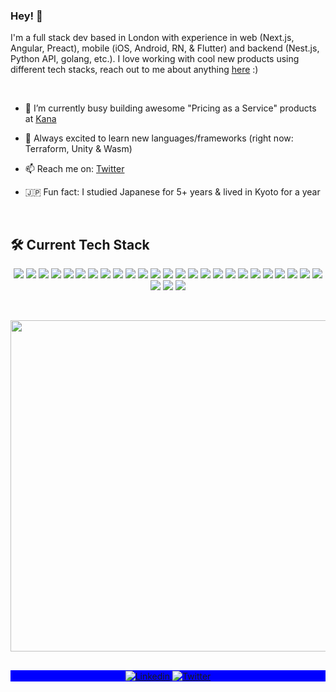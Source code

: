 ### Hey! 👋

I'm a full stack dev based in London with experience in web (Next.js, Angular, Preact), mobile (iOS, Android, RN, & Flutter) and backend (Nest.js, Python API, golang, etc.). I love working with cool new products using different tech stacks, reach out to me about anything [here](https://github.com/ceriksson/ceriksson/issues) :)

<br>

- 🔭 I’m currently busy building awesome "Pricing as a Service" products at [Kana](https://www.usekana.com/)

- 🌱 Always excited to learn new languages/frameworks (right now: Terraform, Unity & Wasm)

- 📫 Reach me on: [Twitter](https://twitter.com/CarlFredrikAll)

- 🇯🇵 Fun fact: I studied Japanese for 5+ years & lived in Kyoto for a year

<br>

## 🛠 Current Tech Stack

<p align="center">
  <img src="https://img.shields.io/badge/-JavaScript-05122A?style=flat&logo=javascript">
  <img src="https://img.shields.io/badge/-TypeScript-05122A?style=flat&logo=typeScript">
  <img src="https://img.shields.io/badge/-Sass-05122A?style=flat&logo=sass">
  <img src="https://img.shields.io/badge/-tailwindcss-05122A?style=flat&logo=tailwindcss">
  <img src="https://img.shields.io/badge/-Nodejs-05122A?style=flat&logo=node.js">
  <img src="https://img.shields.io/badge/-Nextjs-05122A?style=flat&logo=next.js">
  <img src="https://img.shields.io/badge/-React-05122A?style=flat&logo=react">
  <img src="https://img.shields.io/badge/-Storybook-05122A?style=flat&logo=storybook">
  <img src="https://img.shields.io/badge/-Python-05122A?style=flat&logo=python">
  <img src="https://img.shields.io/badge/-FastAPI-05122A?style=flat&logo=fastapi">
  <img src="https://img.shields.io/badge/-Swift-05122A?style=flat&logo=swift">
  <img src="https://img.shields.io/badge/-iOS-05122A?style=flat&logo=apple">
  <img src="https://img.shields.io/badge/-Kotlin-05122A?style=flat&logo=kotlin">
  <img src="https://img.shields.io/badge/-Android-05122A?style=flat&logo=android">
  <img src="https://img.shields.io/badge/-Dart-05122A?style=flat&logo=dart">
  <img src="https://img.shields.io/badge/-Flutter-05122A?style=flat&logo=flutter&logoColor=lightblue">
  <img src="https://img.shields.io/badge/-React%20Native-05122A?style=flat&logo=react">
  <img src="https://img.shields.io/badge/-GCP-05122A?style=flat&logo=googlecloud">
  <img src="https://img.shields.io/badge/-Firebase-05122A?style=flat&logo=firebase">
  <img src="https://img.shields.io/badge/-AWS-05122A?style=flat&logo=amazonaws">
  <img src="https://img.shields.io/badge/-Docker-05122A?style=flat&logo=docker">
  <img src="https://img.shields.io/badge/-Jenkins-05122A?style=flat&logo=jenkins">
  <img src="https://img.shields.io/badge/-Github%20Actions-05122A?style=flat&logo=github">
  <img src="https://img.shields.io/badge/-CircleCI-05122A?style=flat&logo=circleci">
  <img src="https://img.shields.io/badge/-Git-05122A?style=flat&logo=git">
  <img src="https://img.shields.io/badge/-Figma-05122A?style=flat&logo=figma">
  <img src="https://img.shields.io/badge/-Nestjs-05122A?style=flat&logo=nestjs">
  <img src="https://img.shields.io/badge/-Terraform-05122A?style=flat&logo=terraform">
</p>

<br />

<p align="center">
  <img width="530em" src="https://github-readme-stats.vercel.app/api?username=ceriksson&theme=github_dark&show_icons=true&hide_border=true&include_all_commits=true&count_private=true">
</p>

##

<p align="center" style="background:blue">
  <a href="https://www.linkedin.com/in/cf-eriksson/" target="_blank">
    <img align="center" src="https://img.shields.io/badge/-Carl%20Fredrik%20Eriksson-05122A?style=flat&logo=linkedin" alt="Linkedin"/>
  </a>
  <a href="https://twitter.com/CarlFredrikAll" target="_blank">
    <img align="center" src="https://img.shields.io/badge/-CarlFredrikAll-05122A?style=flat&logo=twitter" alt="Twitter"/>
  </a>
</p>
